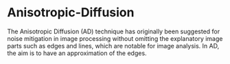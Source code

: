 # Anisotropic-Diffusion
 The Anisotropic Diffusion (AD) technique has originally been suggested
for noise mitigation in image processing without omitting
the explanatory image parts such as edges and lines, which
are notable for image analysis. In AD, the aim is to
have an approximation of the edges.

